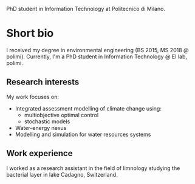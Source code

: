 PhD student in Information Technology at Politecnico di Milano.

# Short bio
I received my degree in environmental engineering (BS 2015, MS 2018 @ polimi).
Currently, I'm a PhD student in Information Technology @ EI lab, polimi.

## Research interests
My work focuses on:
- Integrated assessment modelling of climate change using:
  + multiobjective optimal control
  + stochastic models
- Water-energy nexus
- Modelling and simulation for water resources systems

## Work experience
I worked as a research assistant in the field of limnology studying the bacterial layer in lake Cadagno, Switzerland.
